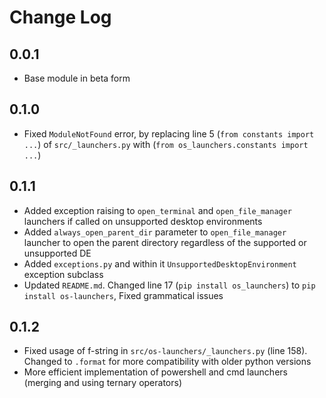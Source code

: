 # Change Log

## 0.0.1
* Base module in beta form

## 0.1.0
* Fixed `ModuleNotFound` error, by replacing line 5 (`from constants import ...`) of `src/_launchers.py` with (`from os_launchers.constants import ...`)

## 0.1.1
* Added exception raising to `open_terminal` and `open_file_manager` launchers if called on unsupported desktop environments
* Added `always_open_parent_dir` parameter to `open_file_manager` launcher to open the parent directory regardless of the supported or unsupported DE
* Added `exceptions.py` and within it `UnsupportedDesktopEnvironment` exception subclass
* Updated `README.md`. Changed line 17 (`pip install os_launchers`) to `pip install os-launchers`, Fixed grammatical issues

## 0.1.2
* Fixed usage of f-string in `src/os-launchers/_launchers.py` (line 158). Changed to `.format` for more compatibility with older python versions
* More efficient implementation of powershell and cmd launchers (merging and using ternary operators)
